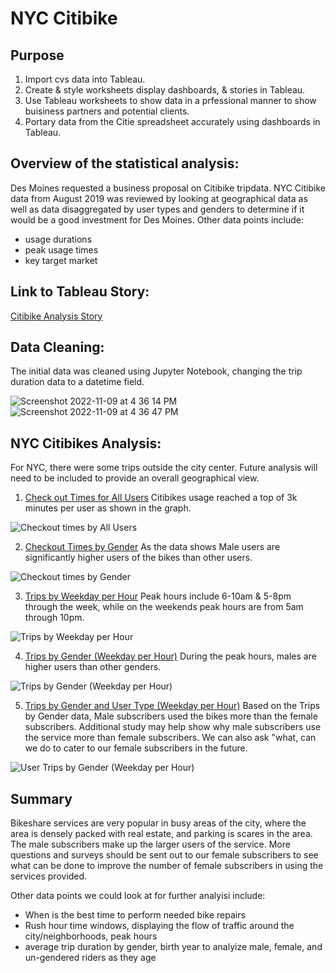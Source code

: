 # NYC Citibike

## Purpose
 1. Import cvs data into Tableau. 
 2. Create & style worksheets display dashboards, & stories in Tableau.
 3. Use Tableau worksheets to show data in a prfessional manner to show buisiness partners and potential clients.
 4. Portary data from the Citie spreadsheet accurately using dashboards in Tableau.
 
## Overview of the statistical analysis:
Des Moines requested a business proposal on Citibike tripdata. NYC Citibike data from August 2019 was reviewed by looking at geographical data as well as data disaggregated by user types and genders to determine if it would be a good investment for Des Moines. Other data points include:
 - usage durations
 - peak usage times
 - key target market

## Link to Tableau Story:

[Citibike Analysis Story](https://public.tableau.com/app/profile/johnny.bailey/viz/CitibikeAnalysis_16680462622690/CitibikeAnalysis?publish=yes)

## Data Cleaning:
The initial data was cleaned using Jupyter Notebook, changing the trip duration data to a datetime field. 

![Screenshot 2022-11-09 at 4 36 14 PM](https://user-images.githubusercontent.com/109354592/200957154-88235c15-bfc0-49e3-b652-a16bf1f3e461.png)
![Screenshot 2022-11-09 at 4 36 47 PM](https://user-images.githubusercontent.com/109354592/200957157-4d29a358-1b21-43ea-a676-850dfd0c400d.png)

## NYC Citibikes Analysis:
For NYC, there were some trips outside the city center. Future analysis will need to be included to provide an overall geographical view.

1. [Check out Times for All Users](https://public.tableau.com/app/profile/johnny.bailey/viz/CheckouttimesbyAllUsers/CheckouttimesbyAllUsers?publish=yes)
Citibikes usage reached a top of 3k minutes per user as shown in the graph.

![Checkout times by All Users](https://user-images.githubusercontent.com/109354592/200974548-6fa0975a-6243-4787-a718-2174e389b5df.png)

2. [Checkout Times by Gender](https://public.tableau.com/app/profile/johnny.bailey/viz/CheckouttimesbyGender_16680422710320/CheckouttimesbyGender?publish=yes)
As the data shows Male users are significantly higher users of the bikes than other users. 

![Checkout times by Gender](https://user-images.githubusercontent.com/109354592/200975306-d8587691-aace-4a1b-97d6-c1cfb9485fd0.png)

3. [Trips by Weekday per Hour](https://public.tableau.com/app/profile/johnny.bailey/viz/TripsbyWeekdayperHour_16680424543900/TripsbyWeekdayperHour?publish=yes)
Peak hours include 6-10am & 5-8pm through the week, while on the weekends peak hours are from 5am through 10pm.

![Trips by Weekday per Hour](https://user-images.githubusercontent.com/109354592/200975791-82a1a1fa-3daa-4a02-89e7-2183b86ed01f.png)

4. [Trips by Gender (Weekday per Hour)](https://public.tableau.com/app/profile/johnny.bailey/viz/TripsbyGenderWeekdayperHour_16680429352030/TripsbyGenderWeekdayperHour?publish=yes)
During the peak hours, males are higher users than other genders.

![Trips by Gender (Weekday per Hour)](https://user-images.githubusercontent.com/109354592/200976649-3d113b94-916f-472d-b0b5-dcdfbf3b0e48.png)

5. [Trips by Gender and User Type (Weekday per Hour)](https://public.tableau.com/app/profile/johnny.bailey/viz/UserTripsbyGenderWeekdayperHourDashboard/UserTripsbyGenderWeekdayperHourDashboard?publish=yes)
Based on the Trips by Gender data, Male subscribers used the bikes more than the female subscribers. Additional study may help show why male subscribers use the service more than female subscribers. We can also ask "what, can we do to cater to our female subscribers in the future. 

![User Trips by Gender (Weekday per Hour)](https://user-images.githubusercontent.com/109354592/200978298-22c16d1e-ecb0-44d5-a7ce-7bc6c4a808f3.png)

## Summary

Bikeshare services are very popular in busy areas of the city, where the area is densely packed with real estate, and parking is scares in the area. The male subscribers make up the larger users of the service. More questions and surveys should be sent out to our female subscribers to see what can be done to improve the number of female subscribers in using the services provided.

Other data points we could look at for further analyisi include:
- When is the best time to perform needed bike repairs
- Rush hour time windows, displaying the flow of traffic around the city/neighborhoods, peak hours
- average trip duration by gender, birth year to analyize male, female, and un-gendered riders as they age
